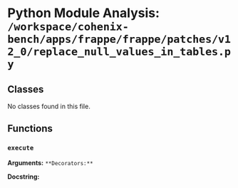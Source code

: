 # Python Module Analysis: `/workspace/cohenix-bench/apps/frappe/frappe/patches/v12_0/replace_null_values_in_tables.py`

## Classes

No classes found in this file.


## Functions

### `execute`
**Arguments:** ``
**Decorators:** ``

**Docstring:**
```

```

